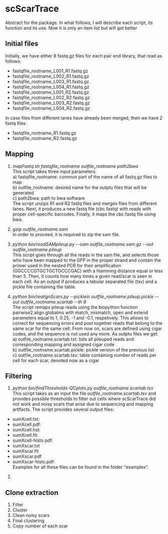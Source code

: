 # scScarTrace

Abstract for the package. 
In what follows, I will describe each script, its function and its use. Now it is only an item list but will get better

## Initial files
Initially, we have either 8 fastq.gz files for each pair end library, that read as follows:
  * fastqfile_rootname_L001_R1.fastq.gz
  * fastqfile_rootname_L002_R1.fastq.gz
  * fastqfile_rootname_L003_R1.fastq.gz
  * fastqfile_rootname_L004_R1.fastq.gz
  * fastqfile_rootname_L001_R2.fastq.gz
  * fastqfile_rootname_L002_R2.fastq.gz
  * fastqfile_rootname_L003_R2.fastq.gz
  * fastqfile_rootname_L004_R2.fastq.gz
  
In case files from different lanes have already been merged, then we have 2 fastq files:
  * fastqfile_rootname_R1.fastq.gz
  * fastqfile_rootname_R2.fastq.gz

## Mapping
1. *mapFastq.sh fastqfile_rootname outfile_rootname path2bwa* <br/>
  This script takes three input parameters:<br/>
  a) fastqfile_rootname: common part of the name of all fastq.gz files to map <br/>
  b) outfile_rootname: desired name for the outptu files that will be generated <br/>
  c) path2bwa: path to bwa software <br/>
  The script unzips R1 and R2 fastq files and merges files from different lanes. Next, it produces a new fastq file (cbc.fastq) with reads with proper cell-specific barcodes. Finally, it maps the cbc.fastq file using bwa. 
 
2. *gzip outfile_rootname.sam* <br/>
 In order to proceed, it is required to zip the sam file.

3. *python bin/readSAMpileup.py --sam outfile_rootname.sam.gz --out outfile_rootname.pileup* <br/>
 This script goes through all the reads in the sam file, and selects those who have been mapped to the GFP in the proper strand and contain the primer used in the nested PCR for their amplification (GGCCCCGTGCTGCTGCCCGAC) with a Hamming distance equal or less than 3. Then, it counts how many times a given read/scar is seen in each cell. As an output if produces a tabular separated file (tsv) and a pickle file containing the table. 

4. *python bin/realignScars.py --picklein outfile_rootname.pileup.pickle --out outfile_rootname.scartab --th 8* <br/>
 The script remaps pileup reads using the biopython function pairwise2.align.globalms with match, mismatch, open and extend parameters equal to 1, 0.25, -1 and -0.1, respetively. This allows to correct for sequencing errors and pool together reads that belong to the same scar for the same cell. From now on, scars are defined using cigar codes, and the sequence is not used any more. As outptu files we get: <br/>
 a) outfile_rootname.scartab.txt: lists all pileuped reads and corresponding mapping and assigned cigar code <br/>
 b) outfile_rootname.scartab.pickle: pickle version of the previous list <br/>
 c) outfile_rootname.scartab.tsv: table containing number of reads per cell for each scar, denoted now as a cigar <br/>
 
## Filtering 
1. *python bin/findThresholds-QCplots.py outfile_rootname.scartab.tsv* <br/>
 This script takes as an input the file *outfile_rootname.scartab.tsv* and provides possible thresholds to filter out cells where scScarTrace did not work and noisy scars that arise due to sequencing and mapping artifacts. The script provides several output files:
 * sumXcell.txt: 
 * sumXcell.pdf:
 * sumXcell.hst:
 * sumXcell.fit:
 * sumXcell-histo.pdf:
 * sumXscar.txt
 * sumXscar.fit
 * sumXscar.pdf
 * sumXscar-histo.pdf: <br/>
Examples for all these files can be found in the folder "examples".
 
2. 
 

## Clone extraction
1. Filter
2. Cluster
3. Clean noisy scars
4. Final clustering
5. Copy number of each scar
